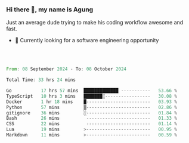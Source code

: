 ### Hi there 👋, my name is Agung
Just an average dude trying to make his coding workflow awesome and fast.

<!--
**agungfir98/agungfir98** is a ✨ _special_ ✨ repository because its `README.md` (this file) appears on your GitHub profile.
-->

- 🔭 Currently looking for a software engineering opportunity
<br/>
<br/>
<!--START_SECTION:waka-->

```rust
From: 08 September 2024 - To: 08 October 2024

Total Time: 33 hrs 24 mins

Go           17 hrs 57 mins  █████████████ -----------   53.66 %
TypeScript   10 hrs 3 mins   ███████░-----------------   30.08 %
Docker       1 hr 18 mins    █------------------------   03.93 %
Python       57 mins         ▒------------------------   02.86 %
gitignore    36 mins         ░------------------------   01.84 %
Bash         26 mins          ------------------------   01.33 %
CSS          22 mins          ------------------------   01.14 %
Lua          19 mins         >------------------------   00.95 %
Markdown     11 mins         >------------------------   00.59 %
```

<!--END_SECTION:waka-->
